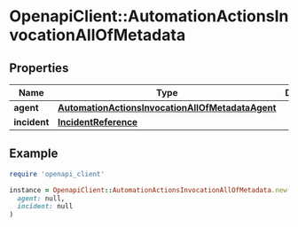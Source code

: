 # OpenapiClient::AutomationActionsInvocationAllOfMetadata

## Properties

| Name | Type | Description | Notes |
| ---- | ---- | ----------- | ----- |
| **agent** | [**AutomationActionsInvocationAllOfMetadataAgent**](AutomationActionsInvocationAllOfMetadataAgent.md) |  |  |
| **incident** | [**IncidentReference**](IncidentReference.md) |  | [optional] |

## Example

```ruby
require 'openapi_client'

instance = OpenapiClient::AutomationActionsInvocationAllOfMetadata.new(
  agent: null,
  incident: null
)
```

